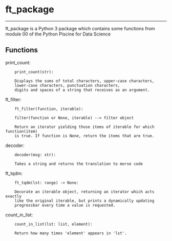 # ft_package

---

ft_package is a Python 3 package which contains some functions from module 00 of the Python Piscine for Data Science

## Functions

print_count:

```
    print_count(str):

    Displays the sums of total characters, upper-case characters,
    lower-case characters, punctuation characters,
    digits and spaces of a string that receives as an argument.
```

ft_filter:

```
    ft_filter(function, iterable):

    filter(function or None, iterable) --> filter object

    Return an iterator yielding those items of iterable for which function(item)
    is true. If function is None, return the items that are true.

```


decoder:

```
    decoder(msg: str):

    Takes a string and returns the translation to morse code

```

ft_tqdm:

```
    ft_tqdm(lst: range) -> None:

    Decorate an iterable object, returning an iterator which acts exactly
    like the original iterable, but prints a dynamically updating
    progressbar every time a value is requested.

```

count_in_list:

```
    count_in_list(lst: list, element):

    Return how many times 'element' appears in 'lst'.

```